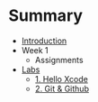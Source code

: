 # Summary

* [Introduction](README.md)
* Week 1
  * Assignments
* [Labs](labs.md)
  * [1. Hello Xcode](hello-xcode.md)
  * [2. Git & Github](git-and-github.md)



